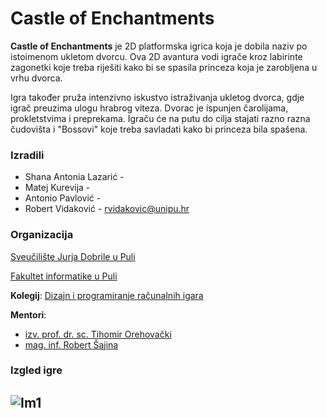 # Castle of Enchantments

**Castle of Enchantments** je 2D platformska igrica koja je dobila naziv po istoimenom ukletom dvorcu. Ova 2D avantura vodi igrače kroz labirinte zagonetki koje treba riješiti kako bi se spasila princeza koja je zarobljena u vrhu dvorca. 

Igra također pruža intenzivno iskustvo istraživanja ukletog dvorca, gdje igrač preuzima ulogu hrabrog viteza. Dvorac je ispunjen čarolijama, prokletstvima i preprekama. Igraču će na putu do cilja stajati razno razna čudovišta i "Bossovi" koje treba savladati kako bi princeza bila spašena. 

### Izradili

- Shana Antonia Lazarić - 
- Matej Kurevija - 
- Antonio Pavlović - 
- Robert Vidaković - rvidakovic@unipu.hr


### Organizacija

[Sveučilište Jurja Dobrile u Puli](https://www.unipu.hr/)

[Fakultet informatike u Puli](https://fipu.unipu.hr/)

**Kolegij**: [Dizajn i programiranje računalnih igara](https://fipu.unipu.hr/fipu/predmet/dpri_a)

**Mentori**: 
- [izv. prof. dr. sc. Tihomir Orehovački ](tihomir.orehovacki@unipu.hr)
- [mag. inf. Robert Šajina ](robert.sajina@unipu.hr)

### Izgled igre

![Im1]()
---
